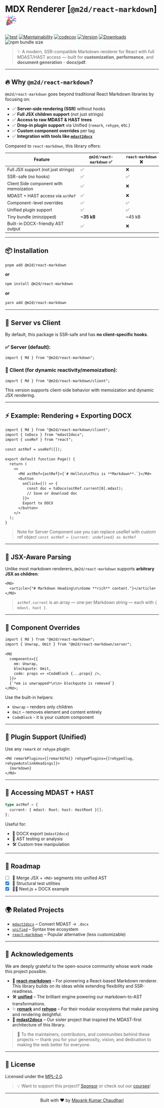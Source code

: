 # MDX Renderer [`@m2d/react-markdown`] <img src="https://raw.githubusercontent.com/mayank1513/mayank1513/main/popper.png" style="height: 40px"/>

[![test](https://github.com/md2docx/react-markdown/actions/workflows/test.yml/badge.svg)](https://github.com/md2docx/react-markdown/actions/workflows/test.yml)
[![Maintainability](https://api.codeclimate.com/v1/badges/aa896ec14c570f3bb274/maintainability)](https://codeclimate.com/github/md2docx/react-markdown/maintainability)
[![codecov](https://codecov.io/gh/md2docx/react-markdown/graph/badge.svg)](https://codecov.io/gh/md2docx/react-markdown)
[![Version](https://img.shields.io/npm/v/@m2d/react-markdown.svg?colorB=green)](https://www.npmjs.com/package/@m2d/react-markdown)
[![Downloads](https://img.jsdelivr.com/img.shields.io/npm/d18m/@m2d/react-markdown.svg)](https://www.npmjs.com/package/@m2d/react-markdown)
![npm bundle size](https://img.shields.io/bundlephobia/minzip/@m2d/react-markdown)

> ✨ A modern, SSR-compatible Markdown renderer for React with full MDAST/HAST access — built for **customization**, **performance**, and **document generation** - **docx/pdf**.

---

## 🔥 Why `@m2d/react-markdown`?

`@m2d/react-markdown` goes beyond traditional React Markdown libraries by focusing on:

- ✅ **Server-side rendering (SSR)** without hooks
- ✅ **Full JSX children support** (not just strings)
- ✅ **Access to raw MDAST & HAST trees**
- ✅ **Drop-in plugin support** via Unified (`remark`, `rehype`, etc.)
- ✅ **Custom component overrides** per tag
- ✅ **Integration with tools like [`mdast2docx`](https://github.com/md2docx/mdast2docx)**

Compared to `react-markdown`, this library offers:

| Feature                                | `@m2d/react-markdown` ✅ | `react-markdown` ❌ |
| -------------------------------------- | ------------------------ | ------------------- |
| Full JSX support (not just strings)    | ✅                       | ❌                  |
| SSR-safe (no hooks)                    | ✅                       | ✅                  |
| Client Side component with memoization | ✅                       | ❌                  |
| MDAST + HAST access via `astRef`       | ✅                       | ❌                  |
| Component-level overrides              | ✅                       | ✅                  |
| Unified plugin support                 | ✅                       | ✅                  |
| Tiny bundle (minzipped)                | **~35 kB**               | ~45 kB              |
| Built-in DOCX-friendly AST output      | ✅                       | ❌                  |

---

## 📦 Installation

```bash
pnpm add @m2d/react-markdown
```

**_or_**

```bash
npm install @m2d/react-markdown
```

**_or_**

```bash
yarn add @m2d/react-markdown
```

---

## 🚀 Server vs Client

By default, this package is SSR-safe and has **no client-specific hooks**.

### ✅ Server (default):

```tsx
import { Md } from "@m2d/react-markdown";
```

### 🔁 Client (for dynamic reactivity/memoization):

```tsx
import { Md } from "@m2d/react-markdown/client";
```

This version supports client-side behavior with memoization and dynamic JSX rendering.

---

## ⚡ Example: Rendering + Exporting DOCX

```tsx
import { Md } from "@m2d/react-markdown/client";
import { toDocx } from "mdast2docx";
import { useRef } from "react";

const astRef = useRef([]);

export default function Page() {
  return (
    <>
      <Md astRef={astRef}>{`# Hello\n\nThis is **Markdown**.`}</Md>
      <button
        onClick={() => {
          const doc = toDocx(astRef.current[0].mdast);
          // Save or download doc
        }}>
        Export to DOCX
      </button>
    </>
  );
}
```

> Note for Server Component use you can replace useRef with custom ref object `const astRef = {current: undefined} as AstRef`

---

## 🧠 JSX-Aware Parsing

Unlike most markdown renderers, `@m2d/react-markdown` supports **arbitrary JSX as children**:

```tsx
<Md>
  <article>{"# Markdown Heading\n\nSome **rich** content."}</article>
</Md>
```

> `astRef.current` is an array — one per Markdown string — each with `{ mdast, hast }`.

---

## 🎨 Component Overrides

```tsx
import { Md } from "@m2d/react-markdown";
import { Unwrap, Omit } from "@m2d/react-markdown/server";

<Md
  components={{
    em: Unwrap,
    blockquote: Omit,
    code: props => <CodeBlock {...props} />,
  }}>
  {`*em is unwrapped*\n\n> blockquote is removed`}
</Md>;
```

Use the built-in helpers:

- `Unwrap` – renders only children
- `Omit` – removes element and content entirely
- `CodeBlock` - it is your custom component

---

## 🔌 Plugin Support (Unified)

Use any `remark` or `rehype` plugin:

```tsx
<Md remarkPlugins={[remarkGfm]} rehypePlugins={[rehypeSlug, rehypeAutolinkHeadings]}>
  {markdown}
</Md>
```

---

## 📂 Accessing MDAST + HAST

```ts
type astRef = {
  current: { mdast: Root; hast: HastRoot }[];
};
```

Useful for:

- 📄 DOCX export (`mdast2docx`)
- 🧪 AST testing or analysis
- 🛠️ Custom tree manipulation

---

## 🧭 Roadmap

- [ ] 🔄 Merge JSX + `<Md>` segments into unified AST
- [x] 🧪 Structural test utilities
- [x] 🧑‍🏫 Next.js + DOCX example

---

## 🌍 Related Projects

- [`mdast2docx`](https://github.com/md2docx/mdast2docx) – Convert MDAST → `.docx`
- [`unified`](https://unifiedjs.com/) – Syntax tree ecosystem
- [`react-markdown`](https://github.com/remarkjs/react-markdown) – Popular alternative (less customizable)

---

## 🙏 Acknowledgements

We are deeply grateful to the open-source community whose work made this project possible.

- 🌱 **[react-markdown](https://github.com/remarkjs/react-markdown)** – For pioneering a React-based Markdown renderer. This library builds on its ideas while extending flexibility and SSR-readiness.
- 🛠 **[unified](https://github.com/unifiedjs/unified)** – The brilliant engine powering our markdown-to-AST transformations.
- ✨ **[remark](https://github.com/remarkjs/remark)** and **[rehype](https://github.com/rehypejs/rehype)** – For their modular ecosystems that make parsing and rendering delightful.
- 🧾 **[mdast2docx](https://github.com/md2docx/mdast2docx)** – Our sister project that inspired the MDAST-first architecture of this library.

> 💖 To the maintainers, contributors, and communities behind these projects — thank you for your generosity, vision, and dedication to making the web better for everyone.

---

## 📘 License

Licensed under the [MPL-2.0](https://www.mozilla.org/en-US/MPL/2.0/).

> 💡 Want to support this project? [Sponsor](https://github.com/sponsors/mayank1513) or check out our [courses](https://mayank-chaudhari.vercel.app/courses)!

---

<p align="center" style="text-align:center">Built with ❤️ by <a href="https://mayank-chaudhari.vercel.app" target="_blank">Mayank Kumar Chaudhari</a></p>
